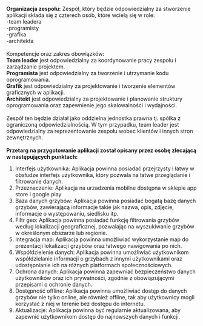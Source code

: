 <b>Organizacja zespołu:</b> 
Zespół, który będzie odpowiedzialny za stworzenie aplikacji składa się z czterech osób, które wcielą się w role: <br>
-team leadera <br>
-programisty<br>
-grafika<br>
-architekta 
<br><br>
Kompetencje oraz zakres obowiązków:
<br>
<b>Team leader</b> jest odpowiedzialny za koordynowanie pracy zespołu i zarządzanie projektem. <br>
<b>Programista</b> jest odpowiedzialny za tworzenie i utrzymanie kodu oprogramowania. <br>
<b>Grafik</b> jest odpowiedzialny za projektowanie i tworzenie elementów graficznych w aplikacji. <br>
<b>Architekt</b> jest odpowiedzialny za projektowanie i planowanie struktury oprogramowania oraz zapewnienie jego skalowalności i wydajności.<br>
<br>
Zespół ten będzie działał jako oddzielna jednostka prawna tj. spółka z ograniczoną odpowiedzialnością. W tym przypadku, team leader jest odpowiedzialny za reprezentowanie zespołu wobec klientów i innych stron zewnętrznych.
<br>
<br>
<b>Przetarg na przygotowanie aplikacji został opisany przez osobę zlecającą w następujących punktach:</b>
<br>
1. Interfejs użytkownika: Aplikacja powinna posiadać przejrzysty i łatwy w obsłudze interfejs użytkownika, który pozwala na łatwe przeglądanie i filtrowanie danych.<br>
2. Przeznaczenie: Aplikacja na urzadzenia mobilne dostępna w sklepie app store i google play<br>
3. Baza danych grzybów: Aplikacja powinna posiadać bogatą bazę danych grzybów, zawierającą informacje takie jak nazwa, opis, zdjęcie, informacje o występowaniu, siedlisku itp.<br>
4. Filtr geo: Aplikacja powinna posiadać funkcję filtrowania grzybów według lokalizacji geograficznej, pozwalając na wyszukiwanie grzybów w określonym obszarze lub regionie.<br>
5. Integracja map: Aplikacja powinna umożliwiać wykorzystanie map do prezentacji lokalizacji grzybów oraz łatwego nawigowania po nich.<br>
6. Współdzielenie danych: Aplikacja powinna umożliwiać użytkownikom współdzielanie informacji o grzybach z innymi użytkownikami oraz udostępnianie ich na różnych platformach społecznościowych.<br>
7. Ochrona danych: Aplikacja powinna zapewniać bezpieczeństwo danych użytkowników oraz ich prywatności, zgodnie z obowiązującymi przepisami o ochronie danych.<br>
8. Dostępność offline: Aplikacja powinna umożliwiać dostęp do danych grzybów nie tylko online, ale również offline, tak aby użytkownicy mogli korzystać z niej w terenie bez dostępu do internetu.<br>
9. Aktualizacje: Aplikacja powinna być regularnie aktualizowana, aby zapewnić użytkownikom dostęp do najnowszych danych i funkcji.<br>


